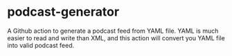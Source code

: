 # podcast-generator

A Github action to generate a podcast feed from YAML file. YAML is much 
easier to read and write than XML, and this action will convert you YAML file into valid podcast feed.
